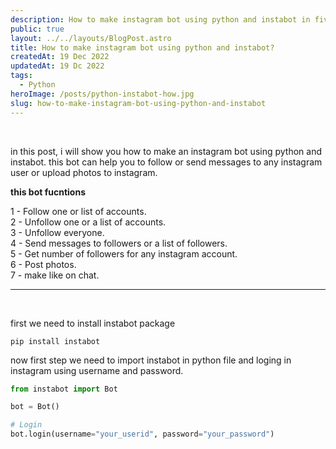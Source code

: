 ```yaml
---
description: How to make instagram bot using python and instabot in five lines of code.
public: true
layout: ../../layouts/BlogPost.astro
title: How to make instagram bot using python and instabot?
createdAt: 19 Dec 2022
updatedAt: 19 Dc 2022
tags:
  - Python
heroImage: /posts/python-instabot-how.jpg
slug: how-to-make-instagram-bot-using-python-and-instabot
---
```


</br>

in this post, i will show you how to make an instagram bot using python and instabot.
this bot can help you to follow or send messages to any instagram user or upload photos to instagram.

**this bot fucntions**

1 - Follow one or list of accounts. </br>
2 - Unfollow one or a list of accounts. </br>
3 - Unfollow everyone. </br>
4 - Send messages to followers or a list of followers. </br>
5 - Get number of followers for any instagram account. </br>
6 - Post photos. </br>
7 - make like on chat. </br>

---

</br>

first we need to install instabot package

```pip
pip install instabot
```

now first step we need to import instabot in python file and loging in instagram using username and password.

```python
from instabot import Bot

bot = Bot()

# Login
bot.login(username="your_userid", password="your_password")
```
